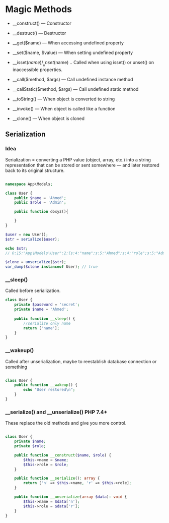 # Magic Methods

- __construct() — Constructor

- __destruct() — Destructor

- __get($name) — When accessing undefined property

- __set($name, $value) — When setting undefined property

- __isset($name) / __unset($name) .. Called when using isset() or unset() on inaccessible properties.

- __call($method, $args) — Call undefined instance method

- __callStatic($method, $args) — Call undefined static method

- __toString() — When object is converted to string

- __invoke() — When object is called like a function

- __clone() — When object is cloned


## Serialization

### Idea

Serialization = converting a PHP value (object, array, etc.) into a string representation
that can be stored or sent somewhere — and later restored back to its original structure.

```php

namespace App\Models;

class User {
    public $name = 'Ahmed';
    public $role = 'Admin';

    public function doxyz(){

    }
}

$user = new User();
$str = serialize($user);

echo $str;
// O:15:"App\Models\User":2:{s:4:"name";s:5:"Ahmed";s:4:"role";s:5:"Admin";}

$clone = unserialize($str);
var_dump($clone instanceof User); // true
```

### __sleep()

Called before serialization.

```php
class User {
    private $password = 'secret';
    private $name = 'Ahmed';
    
    public function __sleep() {
        //serialize only name
        return ['name'];
    }
}
```

### __wakeup()

Called after unserialization, maybe to reestablish database connection or something

```php

class User {
    public function __wakeup() {
        echo "User restored\n";
    }
}

```

### __serialize() and __unserialize()  PHP 7.4+

These replace the old methods and give you more control. 

```php

class User {
    private $name;
    private $role;

    public function __construct($name, $role) {
        $this->name = $name;
        $this->role = $role;
    }

    public function __serialize(): array {
        return ['n' => $this->name, 'r' => $this->role];
    }

    public function __unserialize(array $data): void {
        $this->name = $data['n'];
        $this->role = $data['r'];
    }
}

```